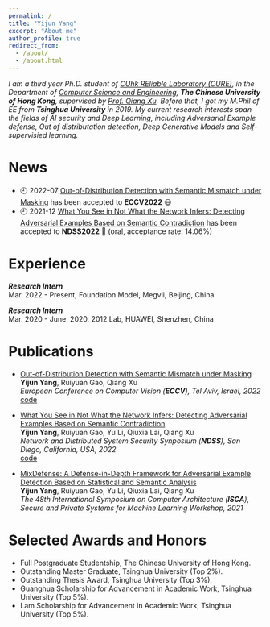 ```yaml
---
permalink: /
title: "Yijun Yang"
excerpt: "About me"
author_profile: true
redirect_from: 
  - /about/
  - /about.html
---
```

*I am a third year Ph.D. student of [CUhk REliable Laboratory (CURE)](https://cure-lab.github.io/), in the Department of [Computer Science and Engineering](https://www.cse.cuhk.edu.hk/), **The Chinese University of Hong Kong**, supervised by [Prof. Qiang Xu](https://scholar.google.com/citations?user=eSiKPqUAAAAJ&hl=zh-CN). Before that, I got my M.Phil of EE from **Tsinghua University** in 2019. My current research interests span the fields of AI security and Deep Learning, including Adversarial Example defense, Out of distributation detection, Deep Generative Models and Self-supervisied learning.* 



News
======
- 🕘 2022-07 [Out-of-Distribution Detection with Semantic Mismatch under Masking](https://arxiv.org/abs/2208.00446) has been accepted to **ECCV2022** 😃
- 🕘 2021-12 [What You See in Not What the Network Infers: Detecting Adversarial Examples Based on Semantic Contradiction](https://arxiv.org/abs/2201.09650) has been accepted to **NDSS2022** 👏 (oral, acceptance rate: 14.06%)

Experience
======
**_Research Intern_**
<br />Mar. 2022 - Present, Foundation Model, Megvii, Beijing, China

**_Research Intern_**
<br />Mar. 2020 - June. 2020, 2012 Lab, HUAWEI, Shenzhen, China

Publications
======
- [Out-of-Distribution Detection with Semantic Mismatch under Masking](https://arxiv.org/abs/2208.00446)
  <br />**Yijun Yang**, Ruiyuan Gao, Qiang Xu
  <br />*European Conference on Computer Vision (**ECCV**), Tel Aviv, Israel, 2022*
  <br />[code](https://github.com/cure-lab/MOODCat)

- [What You See in Not What the Network Infers: Detecting Adversarial Examples Based on Semantic Contradiction](https://arxiv.org/abs/2201.09650)
  <br />**Yijun Yang**, Ruiyuan Gao, Yu Li, Qiuxia Lai, Qiang Xu
  <br />*Network and Distributed System Security Synposium (**NDSS**), San Diego, California, USA, 2022*
  <br />[code](https://github.com/cure-lab/ContraNet)
- [MixDefense: A Defense-in-Depth Framework for Adversarial Example Detection Based on Statistical and Semantic Analysis](https://arxiv.org/abs/2104.10076)
  <br />**Yijun Yang**, Ruiyuan Gao, Yu Li, Qiuxia Lai, Qiang Xu
  <br />*The 48th International Symposium on Computer Architecture (**ISCA**), Secure and Private Systems for Machine Learning Workshop, 2021*
 
 
 Selected Awards and Honors
 ======
 
 - Full Postgraduate Studentship, The Chinese University of Hong Kong.
 - Outstanding Master Graduate, Tsinghua University (Top 2%).
 - Outstanding Thesis Award, Tsinghua University (Top 3%).
 - Guanghua Scholarship for Advancement in Academic Work, Tsinghua University (Top 5%).
 - Lam Scholarship for Advancement in Academic Work, Tsinghua University (Top 5%).
 
 
